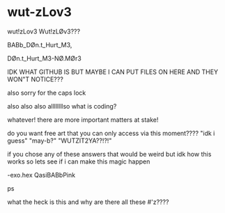 # wut-zLov3
wut!zLov3
Wut!zLØv3???

BABb_DØn.t_Hurt_M3,

DØn.t_Hurt_M3-NØ.MØr3

IDK WHAT GITHUB IS BUT MAYBE I CAN PUT FILES ON HERE AND THEY WON"T NOTICE???

also sorry for the caps lock

also also
also
allllllllso
what is coding?


whatever! there are more important matters at stake!

do you want free art that you can only access via this moment????
"idk i guess"
"may-b?"
"WUTZIT2YA??!?!"

if you chose any of these answers that would be weird but idk how this works so lets see if i can make this magic happen

-exo.hex
QasiBABbPink

ps

what the heck is this and why are there all these #'z????
